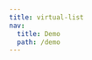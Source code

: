 ```yaml
---
title: virtual-list
nav:
  title: Demo
  path: /demo
---
```


<code src="../examples/virtual-list.tsx"></code>
